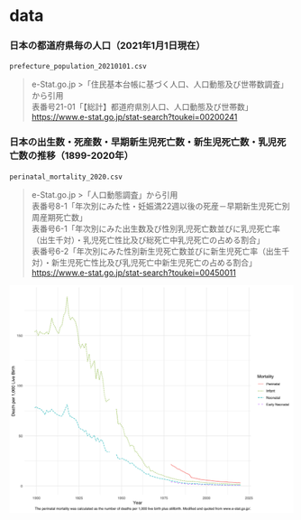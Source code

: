 # data

### 日本の都道府県毎の人口（2021年1月1日現在）

`prefecture_population_20210101.csv`

> e-Stat.go.jp >「住民基本台帳に基づく人口、人口動態及び世帯数調査」から引用 \
> 表番号21-01「【総計】都道府県別人口、人口動態及び世帯数」 \
> https://www.e-stat.go.jp/stat-search?toukei=00200241

### 日本の出生数・死産数・早期新生児死亡数・新生児死亡数・乳児死亡数の推移（1899-2020年）

`perinatal_mortality_2020.csv`

> e-Stat.go.jp >「人口動態調査」から引用 \
> 表番号8-1「年次別にみた性・妊娠満22週以後の死産－早期新生児死亡別周産期死亡数」 \
> 表番号6-1「年次別にみた出生数及び性別乳児死亡数並びに乳児死亡率（出生千対）・乳児死亡性比及び総死亡中乳児死亡の占める割合」 \
> 表番号6-2「年次別にみた性別新生児死亡数並びに新生児死亡率（出生千対）・新生児死亡性比及び乳児死亡中新生児死亡の占める割合」 \
> https://www.e-stat.go.jp/stat-search?toukei=00450011

![perinatal mortality](https://github.com/KotaYoneda/data/raw/main/perinatal_mortality_plot_2020.png "perinatal mortality")
